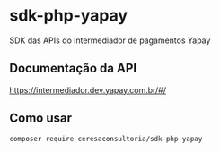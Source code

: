 # sdk-php-yapay
SDK das APIs do intermediador de pagamentos Yapay

## Documentação da API
https://intermediador.dev.yapay.com.br/#/

## Como usar
```console
composer require ceresaconsultoria/sdk-php-yapay
```
